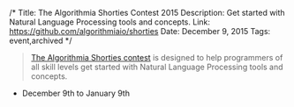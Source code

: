 /*
Title: The Algorithmia Shorties Contest 2015
Description: Get started with Natural Language Processing tools and concepts. 
Link: https://github.com/algorithmiaio/shorties
Date: December 9, 2015
Tags: event,archived
*/


> [The Algorithmia Shorties contest](https://github.com/algorithmiaio/shorties) is designed to help programmers of all skill levels get started with Natural Language Processing tools and concepts.

- December 9th to January 9th
